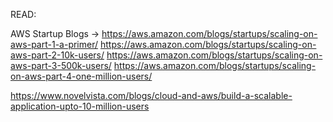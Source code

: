 
READ: 

AWS Startup Blogs -> 
https://aws.amazon.com/blogs/startups/scaling-on-aws-part-1-a-primer/
https://aws.amazon.com/blogs/startups/scaling-on-aws-part-2-10k-users/
https://aws.amazon.com/blogs/startups/scaling-on-aws-part-3-500k-users/
https://aws.amazon.com/blogs/startups/scaling-on-aws-part-4-one-million-users/

https://www.novelvista.com/blogs/cloud-and-aws/build-a-scalable-application-upto-10-million-users
